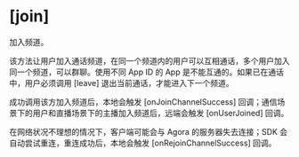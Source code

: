 # [join]

<p conref="../conref/conref_rtc_api.dita#apidef/join" />

加入频道。

该方法让用户加入通话频道，在同一个频道内的用户可以互相通话，多个用户加入同一个频道，可以群聊。使用不同 App ID 的 App 是不能互通的。如果已在通话中，用户必须调用 [leave] 退出当前通话，才能进入下一个频道。

成功调用该方加入频道后，本地会触发 [onJoinChannelSuccess] 回调；通信场景下的用户和直播场景下的主播加入频道后，远端会触发 [onUserJoined] 回调。

在网络状况不理想的情况下，客户端可能会与 Agora 的服务器失去连接；SDK 会自动尝试重连，重连成功后，本地会触发 [onRejoinChannelSuccess] 回调。

